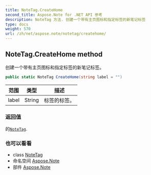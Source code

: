 ```yaml
---
title: NoteTag.CreateHome
second_title: Aspose.Note for .NET API 参考
description: NoteTag 方法. 创建一个带有主页图标和指定标签的新笔记标签
type: docs
weight: 570
url: /zh/net/aspose.note/notetag/createhome/
---
```

## NoteTag.CreateHome method

创建一个带有主页图标和指定标签的新笔记标签。

```csharp
public static NoteTag CreateHome(string label = "")
```

| 范围 | 类型 | 描述 |
| --- | --- | --- |
| label | String | 标签的标签。 |

### 返回值

的[`NoteTag`](../).

### 也可以看看

* class [NoteTag](../)
* 命名空间 [Aspose.Note](../../notetag/)
* 部件 [Aspose.Note](../../../)


